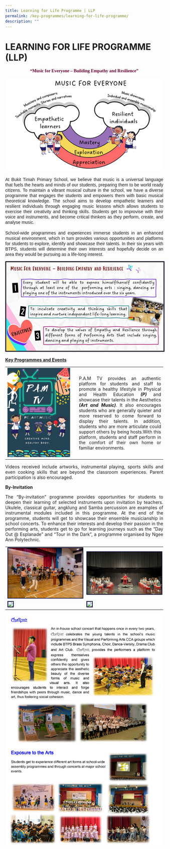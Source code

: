 ```yaml
---
title: Learning for Life Programme | LLP
permalink: /key-programmes/learning-for-life-programme/
description: ""
---
```

# LEARNING FOR LIFE PROGRAMME (LLP)
<p align="center" style="font-family:Dreaming OutLoud"><font color="#660033" face="Dreaming OutLoud Pro">
<b>“Music for Everyone – Building Empathy and Resilience”</b></font></p>

![](/images/music-for-everyone.png)
<p align="justify">
<font face="Arial">
At Bukit Timah Primary School, we believe that music is a universal language that fuels the hearts and minds of our students, preparing them to be world ready citizens.  To maintain a vibrant musical culture in the school, we have a diverse programme that engages the students and empowers them with basic musical theoretical knowledge. The school aims to develop empathetic learners and resilient individuals through engaging music lessons which allows students to exercise their creativity and thinking skills. Students get to improvise with their voice and instruments, and become critical thinkers as they perform, create, and analyse music.</font><br><br>

<font face="Arial">
School-wide programmes and experiences immerse students in an enhanced musical environment, which in turn provides various opportunities and platforms for students to explore, identify and showcase their talents. In their six years with BTPS, students will determine their own interests and hopefully decide on an area they would be pursuing as a life-long interest. </font></p>
<p></p><img style="border:2px solid #0A0B30" src="/images/music-for-everyone2.jpg"><br>

<p align="Justify"><u><b>Key Programmes and Events</b></u>
</p>
<table>
<tbody><tr><td width="200px"><img src="/images/pamtv1.png"></td><td>
</td><td align="justify">P.A.M TV provides an authentic platform for students and staff to promote a healthy lifestyle in Physical and Health Education <i><b>(P)</b></i> and showcase their talents in the Aesthetics <i><b>(Art and Music)</b></i>. It also encourages students who are generally quieter and more reserved to come forward to display their talents. In addition, students who are more articulate could support others by being hosts.With this platform, students and staff perform in the comfort of their own home or familiar environments. </td></tr></tbody></table>
<p align="justify">Videos received include artworks, instrumental playing, sports skills and even cooking skills that are beyond the classroom experiences. Parent participation is also encouraged.</p>


<b>By-Invitation</b> 
<p align="justify">The “By-invitation” programme provides opportunities for students to deepen their learning of selected instruments upon invitation by teachers. Ukulele, classical guitar, angklung and Samba percussion are examples of instrumental modules included in this programme. At the end of the programme, students will get to showcase their ensemble musicianship in school concerts. To enhance their interests and develop their passion in the performing arts, students get to go for learning journeys such as the “Day Out @ Esplanade” and “Tour in the Dark”, a programme organised by Ngee Ann Polytechnic. </p>
<table>
<tbody><tr><td width="300px"><img style="border:2px solid #0A0B30" src="/images/llp001.jpg"></td><td width="300px"><img style="border:2px solid #0A0B30" src="/images/llp002.JPG"></td></tr>
<tr><td width="300px"><img style="border:2px solid #0A0B30" src="/images/llp003.JPG"></td><td width="300px"><img style="border:2px solid #0A0B30" src="/images/llp004.JPG"></td></tr></tbody></table>
<img src="/images/llppg3.png">